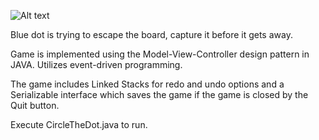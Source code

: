 ![Alt text](http://full/path/to/img.jpg "Optional title")


Blue dot is trying to escape the board, capture it before it gets away. 

Game is implemented using the Model-View-Controller design pattern in JAVA. 
Utilizes event-driven programming. 

The game includes Linked Stacks for redo and undo options and a Serializable interface 
which saves the game if the game is closed by the Quit button. 

Execute CircleTheDot.java to run.
